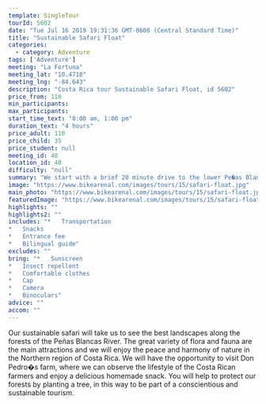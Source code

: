 ```yaml
---
template: SingleTour
tourId: 5602
date: "Tue Jul 16 2019 19:31:36 GMT-0600 (Central Standard Time)"
title: "Sustainable Safari Float"
categories: 
  - category: Adventure
tags: ['Adventure']
meeting: "La Fortuna"
meeting_lat: "10.4718"
meeting_lng: "-84.643"
description: "Costa Rica tour Sustainable Safari Float, id 5602"
price_from: 110
min_participants: 
max_participants: 
start_time_text: "8:00 am, 1:00 pm"
duration_text: "4 hours"
price_adult: 110
price_child: 35
price_student: null
meeting_id: 40
location_id: 40
difficulty: "null"
summary: "We start with a brief 20 minute drive to the lower Pe�as Blancas River where we launch inflatable rafts on this slow moving section of the river."
image: "https://www.bikearenal.com/images/tours/15/safari-float.jpg"
main_photo: "https://www.bikearenal.com/images/tours/15/safari-float.jpg"
featuredImage: "https://www.bikearenal.com/images/tours/15/safari-float.jpg"
highlights: ""
highlights2: ""
includes: "*   Transportation
*   Snacks
*   Entrance fee
*   Bilingual guide"
excludes: ""
bring: "*   Sunscreen
*   Insect repellent
*   Comfortable clothes
*   Cap
*   Camera
*   Binoculars"
advice: ""
accom: ""
---
```

Our sustainable safari will take us to see the best landscapes along the forests of the Peñas Blancas River. The great variety of flora and fauna are the main attractions and we will enjoy the peace and harmony of nature in the Northern region of Costa Rica. We will have the opportunity to visit Don Pedro�s farm, where we can observe the lifestyle of the Costa Rican farmers and enjoy a delicious homemade snack. You will help to protect our forests by planting a tree, in this way to be part of a conscientious and sustainable tourism.